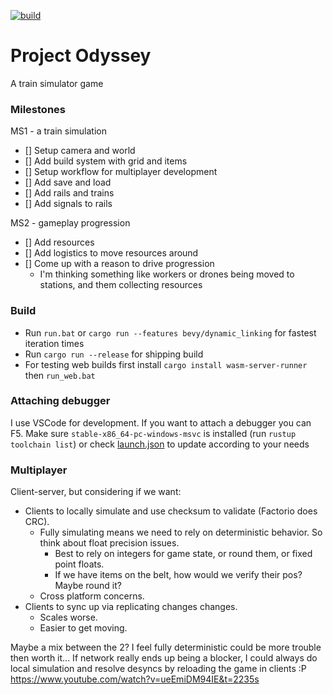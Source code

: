[![build](https://github.com/antjowie/project-odyssey/actions/workflows/rust.yml/badge.svg)](https://github.com/antjowie/project-odyssey/actions/workflows/rust.yml)
# Project Odyssey

A train simulator game

### Milestones

MS1 - a train simulation

- [] Setup camera and world
- [] Add build system with grid and items
- [] Setup workflow for multiplayer development
- [] Add save and load
- [] Add rails and trains
- [] Add signals to rails

MS2 - gameplay progression

- [] Add resources
- [] Add logistics to move resources around
- [] Come up with a reason to drive progression
  - I'm thinking something like workers or drones being moved to stations, and them collecting resources


### Build
* Run `run.bat` or `cargo run --features bevy/dynamic_linking` for fastest iteration times
* Run `cargo run --release` for shipping build
* For testing web builds first install `cargo install wasm-server-runner` then `run_web.bat`

### Attaching debugger
I use VSCode for development. If you want to attach a debugger you can F5. Make sure `stable-x86_64-pc-windows-msvc` is installed (run `rustup toolchain list`) or check [launch.json](.vscode/launch.json) to update according to your needs

### Multiplayer
Client-server, but considering if we want:
* Clients to locally simulate and use checksum to validate (Factorio does CRC).
  * Fully simulating means we need to rely on deterministic behavior. So think about float precision issues.
    * Best to rely on integers for game state, or round them, or fixed point floats.
    * If we have items on the belt, how would we verify their pos? Maybe round it?
  * Cross platform concerns.
* Clients to sync up via replicating changes changes.
  * Scales worse.
  * Easier to get moving.

Maybe a mix between the 2? I feel fully deterministic could be more trouble then worth it...
If network really ends up being a blocker, I could always do local simulation and resolve desyncs by reloading the game in clients :P
https://www.youtube.com/watch?v=ueEmiDM94IE&t=2235s
